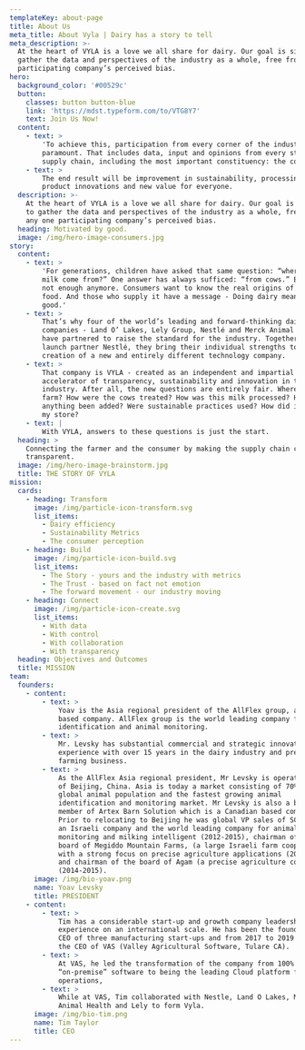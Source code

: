```yaml
---
templateKey: about-page
title: About Us
meta_title: About Vyla | Dairy has a story to tell
meta_description: >-
  At the heart of VYLA is a love we all share for dairy. Our goal is simple: to
  gather the data and perspectives of the industry as a whole, free from any one
  participating company’s perceived bias.
hero:
  background_color: '#00529c'
  button:
    classes: button button-blue
    link: 'https://mdst.typeform.com/to/VTG8Y7'
    text: Join Us Now!
  content:
    - text: >
        'To achieve this, participation from every corner of the industry is
        paramount. That includes data, input and opinions from every step in the
        supply chain, including the most important constituency: the consumer.'
    - text: >
        The end result will be improvement in sustainability, processing,
        product innovations and new value for everyone.
  description: >-
    At the heart of VYLA is a love we all share for dairy. Our goal is simple:
    to gather the data and perspectives of the industry as a whole, free from
    any one participating company’s perceived bias.
  heading: Motivated by good.
  image: /img/hero-image-consumers.jpg
story:
  content:
    - text: >
        'For generations, children have asked that same question: “where does
        milk come from?” One answer has always sufficed: “from cows.” But that’s
        not enough anymore. Consumers want to know the real origins of their
        food. And those who supply it have a message - Doing dairy means doing
        good.'
    - text: >
        That’s why four of the world’s leading and forward-thinking dairy
        companies - Land O’ Lakes, Lely Group, Nestlé and Merck Animal Health -
        have partnered to raise the standard for the industry. Together with
        launch partner Nestlé, they bring their individual strengths to the
        creation of a new and entirely different technology company.
    - text: >
        That company is VYLA - created as an independent and impartial
        accelerator of transparency, sustainability and innovation in the dairy
        industry. After all, the new questions are entirely fair. Where was the
        farm? How were the cows treated? How was this milk processed? Has
        anything been added? Were sustainable practices used? How did it get to
        my store?
    - text: |
        With VYLA, answers to these questions is just the start.
  heading: >
    Connecting the farmer and the consumer by making the supply chain completely
    transparent.
  image: /img/hero-image-brainstorm.jpg
  title: THE STORY OF VYLA
mission:
  cards:
    - heading: Transform
      image: /img/particle-icon-transform.svg
      list_items:
        - Dairy efficiency
        - Sustainability Metrics
        - The consumer perception
    - heading: Build
      image: /img/particle-icon-build.svg
      list_items:
        - The Story - yours and the industry with metrics
        - The Trust - based on fact not emotion
        - The forward movement - our industry moving
    - heading: Connect
      image: /img/particle-icon-create.svg
      list_items:
        - With data
        - With control
        - With collaboration
        - With transparency
  heading: Objectives and Outcomes
  title: MISSION
team:
  founders:
    - content:
        - text: >
            Yoav is the Asia regional president of the AllFlex group, an US
            based company. AllFlex group is the world leading company for animal
            identification and animal monitoring.
        - text: >
            Mr. Levsky has substantial commercial and strategic innovation
            experience with over 15 years in the dairy industry and precise
            farming business.
        - text: >
            As the AllFlex Asia regional president, Mr Levsky is operating out
            of Beijing, China. Asia is today a market consisting of 70% of the
            global animal population and the fastest growing animal
            identification and monitoring market. Mr Levsky is also a board
            member of Artex Barn Solution which is a Canadian based company.
            Prior to relocating to Beijing he was global VP sales of SCR Dairy,
            an Israeli company and the world leading company for animal
            monitoring and milking intelligent (2012-2015), chairman of the
            board of Megiddo Mountain Farms, (a large Israeli farm cooperative
            with a strong focus on precise agriculture applications (2011-2015))
            and chairman of the board of Agam (a precise agriculture company
            (2014-2015).
      image: /img/bio-yoav.png
      name: Yoav Levsky
      title: PRESIDENT
    - content:
        - text: >
            Tim has a considerable start-up and growth company leadership
            experience on an international scale. He has been the founder and
            CEO of three manufacturing start-ups and from 2017 to 2019 he was
            the CEO of VAS (Valley Agricultural Software, Tulare CA).
        - text: >
            At VAS, he led the transformation of the company from 100%
            “on-premise” software to being the leading Cloud platform for dairy
            operations,
        - text: >
            While at VAS, Tim collaborated with Nestle, Land O Lakes, Merck
            Animal Health and Lely to form Vyla.
      image: /img/bio-tim.png
      name: Tim Taylor
      title: CEO
---
```



